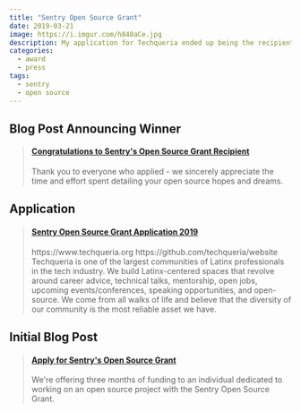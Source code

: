 ```yaml
---
title: "Sentry Open Source Grant"
date: 2019-03-21
image: https://i.imgur.com/h840aCe.jpg
description: My application for Techqueria ended up being the recipient of the first Sentry Open Source Grant of $10,000.
categories:
  - award
  - press
tags:
  - sentry
  - open source
---
```


## Blog Post Announcing Winner

<blockquote class="embedly-card" data-card-controls="0"><h4><a href="https://blog.sentry.io/2019/03/22/congratulations-sentry-open-source-grant-recipient">Congratulations to Sentry's Open Source Grant Recipient</a></h4><p>Thank you to everyone who applied - we sincerely appreciate the time and effort spent detailing your open source hopes and dreams.</p></blockquote>
<script async src="//cdn.embedly.com/widgets/platform.js" charset="UTF-8"></script>

## Application

<blockquote class="embedly-card" data-card-controls="0"><h4><a href="https://gist.github.com/fvcproductions/5758d3c06a45fa4508585877e0e82067">Sentry Open Source Grant Application 2019</a></h4><p>https://www.techqueria.org https://github.com/techqueria/website Techqueria is one of the largest communities of Latinx professionals in the tech industry. We build Latinx-centered spaces that revolve around career advice, technical talks, mentorship, open jobs, upcoming events/conferences, speaking opportunities, and open-source. We come from all walks of life and believe that the diversity of our community is the most reliable asset we have.</p></blockquote>
<script async src="//cdn.embedly.com/widgets/platform.js" charset="UTF-8"></script>

## Initial Blog Post

<blockquote class="embedly-card" data-card-controls="0"><h4><a href="https://blog.sentry.io/2019/01/29/apply-sentry-open-source-grant">Apply for Sentry's Open Source Grant</a></h4><p>We're offering three months of funding to an individual dedicated to working on an open source project with the Sentry Open Source Grant.</p></blockquote>
<script async src="//cdn.embedly.com/widgets/platform.js" charset="UTF-8"></script>
